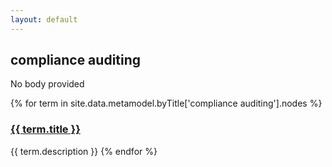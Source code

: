 ```yaml
---
layout: default
---
```

<style>
.initial-content {
  padding-left:5%;
  padding-right:25px;
}
</style>

## compliance auditing

No body provided

{% for term in site.data.metamodel.byTitle['compliance auditing'].nodes %}
### <a href='/_pages/embed?t={{ term.title }}'>{{ term.title }}</a>

{{ term.description }}
{% endfor %}
